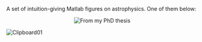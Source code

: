 A set of intuition-giving Matlab figures on astrophysics. One of them below:
 
<p align="center">
  <img alt="From my PhD thesis" src="[https://user-images.githubusercontent.com/45330694/214798789-aa419afd-2102-4370-994a-f758edfeee9a.jpg](https://user-images.githubusercontent.com/45330694/215735155-0d347653-89c3-4885-827f-7c127db7a88a.jpg)" />
</p>

![Clipboard01](https://user-images.githubusercontent.com/45330694/215735389-02e163ed-7a4e-4902-af6a-9d9f65094502.jpg)
